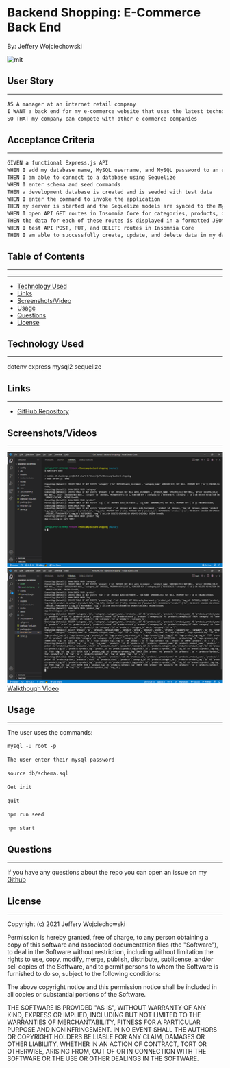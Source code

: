 # Backend Shopping: E-Commerce Back End
By: Jeffery Wojciechowski

![mit](https://img.shields.io/badge/license-MIT-brightgreen)

## User Story
___
```md
AS A manager at an internet retail company
I WANT a back end for my e-commerce website that uses the latest technologies
SO THAT my company can compete with other e-commerce companies
```

## Acceptance Criteria
___
```md
GIVEN a functional Express.js API
WHEN I add my database name, MySQL username, and MySQL password to an environment variable file
THEN I am able to connect to a database using Sequelize
WHEN I enter schema and seed commands
THEN a development database is created and is seeded with test data
WHEN I enter the command to invoke the application
THEN my server is started and the Sequelize models are synced to the MySQL database
WHEN I open API GET routes in Insomnia Core for categories, products, or tags
THEN the data for each of these routes is displayed in a formatted JSON
WHEN I test API POST, PUT, and DELETE routes in Insomnia Core
THEN I am able to successfully create, update, and delete data in my database
```

## Table of Contents
___
---

* [Technology Used](#technology-used)
* [Links](#links)
* [Screenshots/Video](#Screenshots/Videos)
* [Usage](#usage)
* [Questions](#questions)
* [License](#License)

## Technology Used
___
dotenv
express
mysql2
sequelize

## Links
___
- [GitHub Repository](https://github.com/Jefferywojo98/backend-shopping)

## Screenshots/Videos
___

![Start](asset\seed-start.png)
![Start2](asset\seed-start-2.png)
[Walkthough Video](https://watch.screencastify.com/v/9UEwxp82UJtegGvhefFp)

## Usage
___

The user uses the commands:
```
mysql -u root -p

The user enter their mysql password

source db/schema.sql

Get init

quit

npm run seed

npm start
```
## Questions
___

If you have any questions about the repo you can open an issue on my [Github](https://github.com/Jefferywojo98/backend-shopping/issues)

## License
___

Copyright (c) 2021 Jeffery Wojciechowski

Permission is hereby granted, free of charge, to any person obtaining a copy
of this software and associated documentation files (the "Software"), to deal
in the Software without restriction, including without limitation the rights
to use, copy, modify, merge, publish, distribute, sublicense, and/or sell
copies of the Software, and to permit persons to whom the Software is
furnished to do so, subject to the following conditions:

The above copyright notice and this permission notice shall be included in all
copies or substantial portions of the Software.

THE SOFTWARE IS PROVIDED "AS IS", WITHOUT WARRANTY OF ANY KIND, EXPRESS OR
IMPLIED, INCLUDING BUT NOT LIMITED TO THE WARRANTIES OF MERCHANTABILITY,
FITNESS FOR A PARTICULAR PURPOSE AND NONINFRINGEMENT. IN NO EVENT SHALL THE
AUTHORS OR COPYRIGHT HOLDERS BE LIABLE FOR ANY CLAIM, DAMAGES OR OTHER
LIABILITY, WHETHER IN AN ACTION OF CONTRACT, TORT OR OTHERWISE, ARISING FROM,
OUT OF OR IN CONNECTION WITH THE SOFTWARE OR THE USE OR OTHER DEALINGS IN THE
SOFTWARE.
